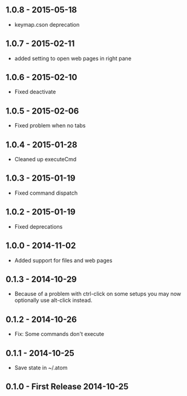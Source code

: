
## 1.0.8 - 2015-05-18
* keymap.cson deprecation

## 1.0.7 - 2015-02-11
* added setting to open web pages in right pane

## 1.0.6 - 2015-02-10
* Fixed deactivate

## 1.0.5 - 2015-02-06
* Fixed problem when no tabs

## 1.0.4 - 2015-01-28
* Cleaned up executeCmd

## 1.0.3 - 2015-01-19
* Fixed command dispatch

## 1.0.2 - 2015-01-19
* Fixed deprecations

## 1.0.0 - 2014-11-02
* Added support for files and web pages

## 0.1.3 - 2014-10-29
* Because of a problem with ctrl-click on some setups you may now optionally use alt-click instead.

## 0.1.2 - 2014-10-26
* Fix: Some commands don't execute

## 0.1.1 - 2014-10-25
* Save state in ~/.atom

## 0.1.0 - First Release 2014-10-25
